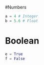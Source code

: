 
 

#Numbers
```python
a = 4 # Integer
b = 5.6 # Float
```

# Boolean
```python
e = True
f = False
```

